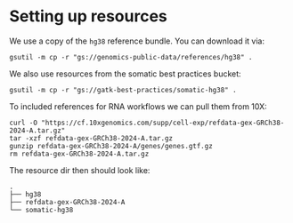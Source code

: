 # Setting up resources

We use a copy of the `hg38` reference bundle. You can download it via:

```
gsutil -m cp -r "gs://genomics-public-data/references/hg38" .
```

We also use resources from the somatic best practices bucket:

```
gsutil -m cp -r "gs://gatk-best-practices/somatic-hg38" .
```

To included references for RNA workflows we can pull them from 10X:

```
curl -O "https://cf.10xgenomics.com/supp/cell-exp/refdata-gex-GRCh38-2024-A.tar.gz"
tar -xzf refdata-gex-GRCh38-2024-A.tar.gz
gunzip refdata-gex-GRCh38-2024-A/genes/genes.gtf.gz
rm refdata-gex-GRCh38-2024-A.tar.gz
```

The resource dir then should look like:

```
.
├── hg38
├── refdata-gex-GRCh38-2024-A
└── somatic-hg38
```
